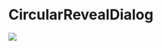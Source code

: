 # CircularRevealDialog

[![](https://jitpack.io/v/qwert2603/CircularRevealDialog.svg)](https://jitpack.io/#qwert2603/CircularRevealDialog)
